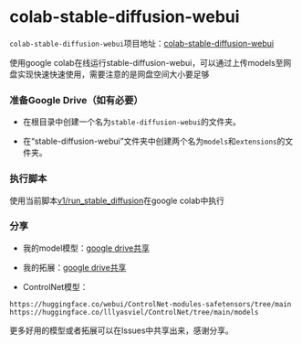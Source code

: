# colab-stable-diffusion-webui

`colab-stable-diffusion-webui`项目地址：[colab-stable-diffusion-webui](https://github.com/AUTOMATIC1111/stable-diffusion-webui)

使用google colab在线运行stable-diffusion-webui，可以通过上传models至网盘实现快速快速使用，需要注意的是网盘空间大小要足够


### 准备Google Drive（如有必要）

- 在根目录中创建一个名为`stable-diffusion-webui`的文件夹。

- 在“stable-diffusion-webui”文件夹中创建两个名为`models`和`extensions`的文件夹。

### 执行脚本

使用当前脚本[v1/run_stable_diffusion](https://github.com/zc0125/colab-stable-diffusion-webui/blob/main/v1/run_stable_diffusion.ipynb)在google colab中执行


### 分享

- 我的model模型：[google drive共享](https://drive.google.com/drive/folders/1_o2Z3-c_EYqfx-7skFJ_7hXPbhQc6zuD?usp=sharing)

- 我的拓展：[google drive共享](https://drive.google.com/drive/folders/1Wrta7OGFNs-7Us7h4CIh-wCHYKu1bgqt?usp=sharing)

- ControlNet模型：
```text
https://huggingface.co/webui/ControlNet-modules-safetensors/tree/main
https://huggingface.co/lllyasviel/ControlNet/tree/main/models
```

更多好用的模型或者拓展可以在Issues中共享出来，感谢分享。
